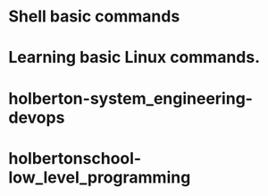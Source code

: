 # Shell basic commands
# Learning basic Linux commands.
# holberton-system_engineering-devops
# holbertonschool-low_level_programming
